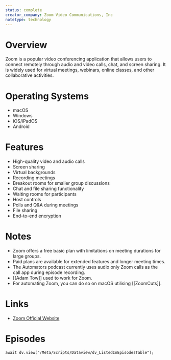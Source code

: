```yaml
---
status: complete
creator_company: Zoom Video Communications, Inc
notetype: technology
---
```

# Overview
Zoom is a popular video conferencing application that allows users to connect remotely through audio and video calls, chat, and screen sharing. It is widely used for virtual meetings, webinars, online classes, and other collaborative activities.

# Operating Systems
- macOS
- Windows
- iOS/iPadOS
- Android

# Features
- High-quality video and audio calls
- Screen sharing
- Virtual backgrounds
- Recording meetings
- Breakout rooms for smaller group discussions
- Chat and file sharing functionality
- Waiting rooms for participants
- Host controls
- Polls and Q&A during meetings
- File sharing
- End-to-end encryption

# Notes
- Zoom offers a free basic plan with limitations on meeting durations for large groups.
- Paid plans are available for extended features and longer meeting times.
- The Automators podcast currently uses audio only Zoom calls as the call app during episode recording.
- [[Adam Tow]] used to work for Zoom.
- For automating Zoom, you can do so on macOS utilising [[ZoomCuts]].

# Links
- [Zoom Official Website](https://zoom.us)

# Episodes
```dataviewjs
await dv.view("/Meta/Scripts/Dataview/dv_ListedInEpisodesTable");
```
